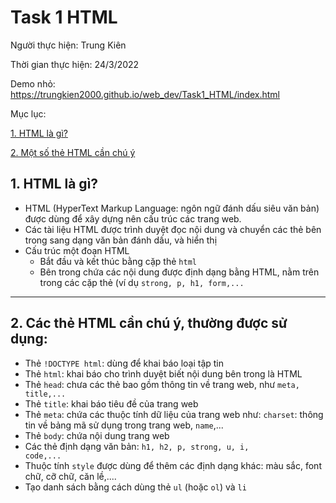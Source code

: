 # Task 1 HTML

Người thực hiện: Trung Kiên

Thời gian thực hiện: 24/3/2022

Demo nhỏ: https://trungkien2000.github.io/web_dev/Task1_HTML/index.html

Mục lục:

[1. HTML là gì?](#html1)

[2. Một số thẻ HTML cần chú ý](#html2)


## 1. HTML là gì?  <a name="html1" />
- HTML (HyperText Markup Language: ngôn ngữ đánh dấu siêu văn bản) được dùng để xây dựng nên cấu trúc các trang web. 
- Các tài liệu HTML được trình duyệt đọc nội dung và chuyển các thẻ bên trong sang dạng văn bản đánh dấu, và hiển thị
- Cấu trúc một đoạn HTML
  - Bắt đầu và kết thúc bằng cặp thẻ <code>html</code>
  - Bên trong chứa các nội dung được định dạng bằng HTML, nằm trên trong các cặp thẻ (ví dụ <code>strong, p, h1, form,...</code>
-------------
## 2. Các thẻ HTML cần chú ý, thường được sử dụng: <a name="html2" />
- Thẻ <code>!DOCTYPE html</code>: dùng để khai báo loại tập tin
- Thẻ <code>html</code>: khai báo cho trình duyệt biết nội dung bên trong là HTML
- Thẻ <code>head</code>: chưa các thẻ bao gồm thông tin về trang web, như <code>meta, title,...</code>
- Thẻ <code>title</code>: khai báo tiêu đề của trang web
- Thẻ <code>meta</code>: chứa các thuộc tính dữ liệu của trang web như: <code>charset</code>: thông tin về bảng mã sử dụng trong trang web, <code>name</code>,...
- Thẻ <code>body</code>: chứa nội dung trang web
- Các thẻ định dạng văn bản: <code>h1, h2, p, strong, u, i, code,...</code>
- Thuộc tính <code>style</code> được dùng để thêm các định dạng khác: màu sắc, font chữ, cỡ chữ, căn lề,....
- Tạo danh sách bằng cách dùng thẻ <code>ul</code> (hoặc <code>ol</code>) và <code>li</code> 
